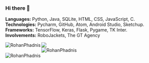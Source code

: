 ### Hi there 👋

<!--
**RohanPhadnis/RohanPhadnis** is a ✨ _special_ ✨ repository because its `README.md` (this file) appears on your GitHub profile.

Here are some ideas to get you started:

- 🔭 I’m currently working on ...
- 🌱 I’m currently learning ...
- 👯 I’m looking to collaborate on ...
- 🤔 I’m looking for help with ...
- 💬 Ask me about ...
- 📫 How to reach me: ...
- 😄 Pronouns: ...
- ⚡ Fun fact: ...
-->

<strong>Languages:</strong> Python, Java, SQLite, HTML, CSS, JavaScript, C.<br>
<strong>Technologies:</strong> Pycharm, GitHub, Atom, Android Studio, Sketchup.<br>
<strong>Frameworks:</strong> TensorFlow, Keras, Flask, Pygame, TK Inter.<br>
<strong>Involvements:</strong> RoboJackets, The GT Agency<br>

<img src="https://komarev.com/ghpvc/?username=RohanPhadnis"/>
<img align="left" src="https://github-readme-stats.vercel.app/api/top-langs?username=RohanPhadnis&show_icons=true&theme=dark&locale=en&layout=compact" alt="RohanPhadnis" />
<br>
<img align="center" src="https://github-readme-stats.vercel.app/api?username=RohanPhadnis&show_icons=true&theme=dark&locale=en" alt="RohanPhadnis" />
<br>
<img align="center" src="https://github-readme-streak-stats.herokuapp.com/?user=RohanPhadnis&theme=dark" alt="RohanPhadnis" />
